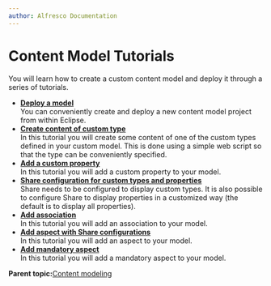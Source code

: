 ```yaml
---
author: Alfresco Documentation
---
```


# Content Model Tutorials

You will learn how to create a custom content model and deploy it through a series of tutorials.

-   **[Deploy a model](../tasks/dev-extensions-content-models-tutorials-deploy-model.md)**  
You can conveniently create and deploy a new content model project from within Eclipse.
-   **[Create content of custom type](../tasks/dev-extensions-content-models-tutorials-create-custom-content.md)**  
In this tutorial you will create some content of one of the custom types defined in your custom model. This is done using a simple web script so that the type can be conveniently specified.
-   **[Add a custom property](../tasks/dev-extensions-content-models-tutorials-add-custom-property.md)**  
In this tutorial you will add a custom property to your model.
-   **[Share configuration for custom types and properties](../tasks/dev-extensions-content-models-tutorials-share-config.md)**  
Share needs to be configured to display custom types. It is also possible to configure Share to display properties in a customized way \(the default is to display all properties\).
-   **[Add association](../tasks/dev-extensions-content-models-tutorials-add-association.md)**  
In this tutorial you will add an association to your model.
-   **[Add aspect with Share configurations](../tasks/dev-extensions-content-models-tutorials-add-aspect.md)**  
In this tutorial you will add an aspect to your model.
-   **[Add mandatory aspect](../tasks/dev-extensions-content-models-tutorials-add-mandatory-aspect.md)**  
In this tutorial you will add a mandatory aspect to your model.

**Parent topic:**[Content modeling](../concepts/content-modeling-about.md)

